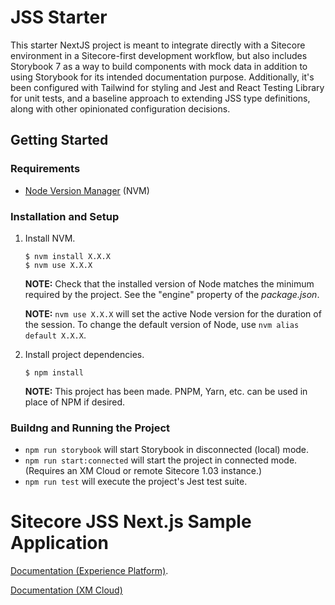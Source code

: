 # JSS Starter

This starter NextJS project is meant to integrate directly with a Sitecore environment in a Sitecore-first development workflow, but also includes Storybook 7 as a way to build components with mock data in addition to using Storybook for its intended documentation purpose. Additionally, it's been configured with Tailwind for styling and Jest and React Testing Library for unit tests, and a baseline approach to extending JSS type definitions, along with other opinionated configuration decisions.

## Getting Started

### Requirements

- [Node Version Manager](https://github.com/nvm-sh/nvm) (NVM)

### Installation and Setup

1. Install NVM.

   ```
   $ nvm install X.X.X
   $ nvm use X.X.X
   ```

   **NOTE:** Check that the installed version of Node matches the minimum required by the project. See the "engine" property of the _package.json_.

   **NOTE:** `nvm use X.X.X` will set the active Node version for the duration of the session. To change the default version of Node, use `nvm alias default X.X.X`.

1. Install project dependencies.

   ```
   $ npm install
   ```

   **NOTE:** This project has been made. PNPM, Yarn, etc. can be used in place of NPM if desired.

### Buildng and Running the Project

- `npm run storybook` will start Storybook in disconnected (local) mode.
- `npm run start:connected` will start the project in connected mode. (Requires an XM Cloud or remote Sitecore 1.03 instance.)
- `npm run test` will execute the project's Jest test suite.

# Sitecore JSS Next.js Sample Application

[Documentation (Experience Platform)](https://doc.sitecore.com/xp/en/developers/hd/21/sitecore-headless-development/sitecore-javascript-rendering-sdk--jss--for-next-js.html).

[Documentation (XM Cloud)](https://doc.sitecore.com/xmc/en/developers/xm-cloud/sitecore-javascript-rendering-sdk--jss--for-next-js.html)
